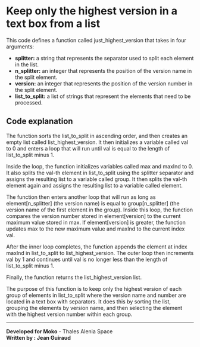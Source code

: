 # Keep only the highest version in a text box from a list

This code defines a function called just_highest_version that takes in four arguments:

- **splitter:** a string that represents the separator used to split each element in the list.
- **n_splitter:** an integer that represents the position of the version name in the split element.
- **version:** an integer that represents the position of the version number in the split element.
- **list_to_split:** a list of strings that represent the elements that need to be processed.

## Code explanation

The function sorts the list_to_split in ascending order, and then creates an empty list called list_highest_version. It then initializes a variable called val to 0 and enters a loop that will run until val is equal to the length of list_to_split minus 1.

Inside the loop, the function initializes variables called max and maxInd to 0. It also splits the val-th element in list_to_split using the splitter separator and assigns the resulting list to a variable called group. It then splits the val-th element again and assigns the resulting list to a variable called element.

The function then enters another loop that will run as long as element[n_splitter] (the version name) is equal to group[n_splitter] (the version name of the first element in the group). Inside this loop, the function compares the version number stored in element[version] to the current maximum value stored in max. If element[version] is greater, the function updates max to the new maximum value and maxInd to the current index val.

After the inner loop completes, the function appends the element at index maxInd in list_to_split to list_highest_version. The outer loop then increments val by 1 and continues until val is no longer less than the length of list_to_split minus 1.

Finally, the function returns the list_highest_version list.

The purpose of this function is to keep only the highest version of each group of elements in list_to_split where the version name and number are located in a text box with separators. It does this by sorting the list, grouping the elements by version name, and then selecting the element with the highest version number within each group.

---

**Developed for Moko** - Thales Alenia Space
\
**Written by : Jean Guiraud**
